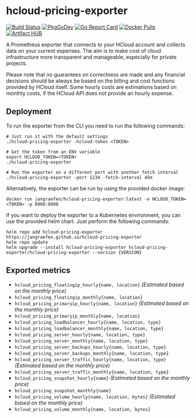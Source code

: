 # hcloud-pricing-exporter

[![Build Status](https://img.shields.io/github/actions/workflow/status/jangraefen/hcloud-pricing-exporter/build.yaml?branch=main&logo=GitHub)](https://github.com/jangraefen/hcloud-pricing-exporter/actions?query=workflow:Build)
[![PkgGoDev](https://pkg.go.dev/badge/mod/github.com/jangraefen/hcloud-pricing-exporter)](https://pkg.go.dev/mod/github.com/jangraefen/hcloud-pricing-exporter)
[![Go Report Card](https://goreportcard.com/badge/github.com/jangraefen/hcloud-pricing-exporter)](https://goreportcard.com/report/github.com/jangraefen/hcloud-pricing-exporter)
[![Docker Pulls](https://img.shields.io/docker/pulls/jangraefen/hcloud-pricing-exporter)](https://hub.docker.com/r/jangraefen/hcloud-pricing-exporter)
[![Artifact HUB](https://img.shields.io/endpoint?url=https://artifacthub.io/badge/repository/hcloud-pricing-exporter)](https://artifacthub.io/packages/search?repo=hcloud-pricing-exporter)

A Prometheus exporter that connects to your HCloud account and collects data on your current expenses. The aim is to
make cost of cloud infrastructure more transparent and manageable, especially for private projects.

Please note that no guarantees on correctness are made and any financial decisions should be always be based on the
billing and cost functions provided by HCloud itself. Some hourly costs are estimations based on monthly costs, if the
HCloud API does not provide an hourly expense.

## Deployment

To run the exporter from the CLI you need to run the following commands:

```shell
# Just run it with the default settings
./hcloud-pricing-exporter -hcloud-token <TOKEN>

# Get the token from an ENV variable
export HCLOUD_TOKEN=<TOKEN>
./hcloud-pricing-exporter

# Run the exporter on a different port with another fetch interval
./hcloud-pricing-exporter -port 1234 -fetch-interval 45m
```

Alternatively, the exporter can be run by using the provided docker image:

```shell
docker run jangraefen/hcloud-pricing-exporter:latest -e HCLOUD_TOKEN=<TOKEN> -p 8080:8080
```

If you want to deploy the exporter to a Kubernetes environment, you can use the provided helm chart. Just perform the
following commands:

```shell
helm repo add hcloud-pricing-exporter https://jangraefen.github.io/hcloud-pricing-exporter
helm repo update
helm upgrade --install hcloud-pricing-exporter hcloud-pricing-exporter/hcloud-pricing-exporter --version {VERSION}
```

## Exported metrics

- `hcloud_pricing_floatingip_hourly{name, location}` _(Estimated based on the monthly price)_
- `hcloud_pricing_floatingip_monthly{name, location}`
- `hcloud_pricing_primaryip_hourly{name, location}` _(Estimated based on the monthly price)_
- `hcloud_pricing_primaryip_monthly{name, location}`
- `hcloud_pricing_loadbalancer_hourly{name, location, type}`
- `hcloud_pricing_loadbalancer_monthly{name, location, type}`
- `hcloud_pricing_server_hourly{name, location, type}`
- `hcloud_pricing_server_monthly{name, location, type}`
- `hcloud_pricing_server_backups_hourly{name, location, type}`
- `hcloud_pricing_server_backups_monthly{name, location, type}`
- `hcloud_pricing_server_traffic_hourly{name, location, type}` _(Estimated based on the monthly price)_
- `hcloud_pricing_server_traffic_monthly{name, location, type}`
- `hcloud_pricing_snapshot_hourly{name}` _(Estimated based on the monthly price)_
- `hcloud_pricing_snapshot_monthly{name}`
- `hcloud_pricing_volume_hourly{name, location, bytes}` _(Estimated based on the monthly price)_
- `hcloud_pricing_volume_monthly{name, location, bytes}`

